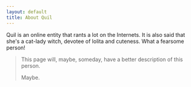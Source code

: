 ```yaml
---
layout: default
title: About Quil
---
```


<div class="textual-content">
<p>Quil is an online entity that rants a lot on the Internets. It is also said that she's a cat-lady witch, devotee of lolita and cuteness. What a fearsome person!</p>

<blockquote class="note">
<p>This page will, maybe, someday, have a better description of this person.</p>
<p>Maybe.</p>
</blockquote>
</div>
